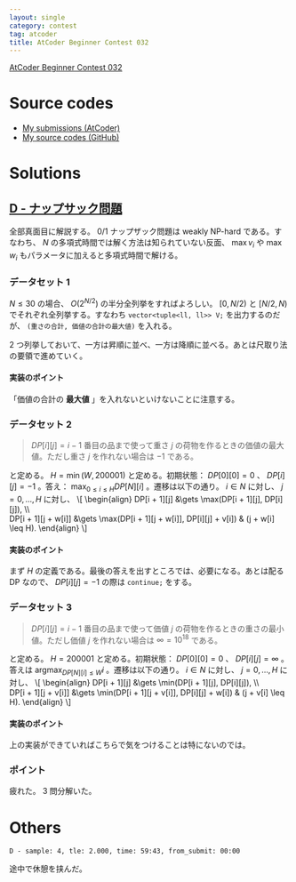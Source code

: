 ```yaml
---
layout: single
category: contest
tag: atcoder
title: AtCoder Beginner Contest 032
---
```


[AtCoder Beginner Contest 032](https://atcoder.jp/contests/abc032)

# Source codes

- [My submissions (AtCoder)](https://atcoder.jp/contests/abc032/submissions?f.User=kazunetakahashi)
- [My source codes (GitHub)](https://github.com/kazunetakahashi/atcoder/tree/master/2019/0219_ABC032)

# Solutions

## [D - ナップサック問題](https://atcoder.jp/contests/abc032/tasks/abc032_d)

全部真面目に解説する。 $0/1$ ナップザック問題は weakly NP-hard である。すなわち、 $N$ の多項式時間では解く方法は知られていない反面、 $\max v _ i$ や $\max w _ i$ もパラメータに加えると多項式時間で解ける。

### データセット 1

$N \leq 30$ の場合、 $O(2^{N / 2})$ の半分全列挙をすればよろしい。 $[0, N/2)$ と $[N/2, N)$ でそれぞれ全列挙する。すなわち `vector<tuple<ll, ll>> V;` を出力するのだが、 `(重さの合計, 価値の合計の最大値)` を入れる。

2 つ列挙しておいて、一方は昇順に並べ、一方は降順に並べる。あとは尺取り法の要領で進めていく。

#### 実装のポイント

「価値の合計の **最大値** 」を入れないといけないことに注意する。

### データセット 2

> $DP[i][j] = i - 1$ 番目の品まで使って重さ $j$ の荷物を作るときの価値の最大値。ただし重さ $j$ を作れない場合は $-1$ である。

と定める。 $H = \min(W, 200001)$ と定める。初期状態： $DP[0][0] = 0$ 、 $DP[i][j] = -1$ 。答え： $\max _ {0 \leq i \leq H} DP[N][i]$ 。遷移は以下の通り。 $i \in N$ に対し、 $j = 0, \dots, H$ に対し、
\\[
  \begin{align}
    DP[i + 1][j] &\gets \max(DP[i + 1][j], DP[i][j]), \\\\\
    DP[i + 1][j + w[i]] &\gets \max(DP[i + 1][j + w[i]], DP[i][j] + v[i]) & (j + w[i] \leq H).
  \end{align}
\\]

#### 実装のポイント

まず $H$ の定義である。最後の答えを出すところでは、必要になる。あとは配る DP なので、 $DP[i][j] = -1$ の際は `continue;` をする。

### データセット 3

> $DP[i][j] = i - 1$ 番目の品まで使って価値 $j$ の荷物を作るときの重さの最小値。ただし価値 $j$ を作れない場合は $\infty = 10 ^ {18}$ である。

と定める。 $H = 200001$ と定める。初期状態： $DP[0][0] = 0$ 、 $DP[i][j] = \infty$ 。答えは $\mathop{\mathrm{argmax}} _ {DP[N][i] \leq W} i$ 。遷移は以下の通り。 $i \in N$ に対し、 $j = 0, \dots, H$ に対し、
\\[
  \begin{align}
    DP[i + 1][j] &\gets \min(DP[i + 1][j], DP[i][j]), \\\\\
    DP[i + 1][j + v[i]] &\gets \min(DP[i + 1][j + v[i]], DP[i][j] + w[i]) & (j + v[i] \leq H).
  \end{align}
\\]

#### 実装のポイント

上の実装ができていればこちらで気をつけることは特にないのでは。

### ポイント

疲れた。 3 問分解いた。

# Others

```
D - sample: 4, tle: 2.000, time: 59:43, from_submit: 00:00
```

途中で休憩を挟んだ。
